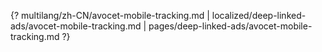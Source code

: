 {? multilang/zh-CN/avocet-mobile-tracking.md | localized/deep-linked-ads/avocet-mobile-tracking.md | pages/deep-linked-ads/avocet-mobile-tracking.md ?}
